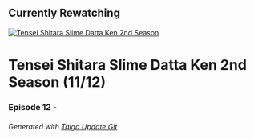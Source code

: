 ﻿
## Currently Rewatching

[![Tensei Shitara Slime Datta Ken 2nd Season](https://s4.anilist.co/file/anilistcdn/media/anime/cover/medium/bx108511-PufFordLNyIb.jpg)](https://anilist.co/anime/108511)

# Tensei Shitara Slime Datta Ken 2nd Season (11/12)

### Episode 12 - 

###### *Generated with [Taiga Update Git](https://github.com/nike4613/taiga-update-git)*
